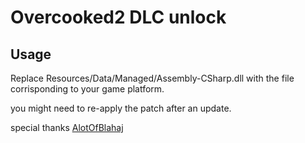 # Overcooked2 DLC unlock

## Usage

Replace Resources/Data/Managed/Assembly-CSharp.dll with the file corrisponding to your game platform.

you might need to re-apply the patch after an update.

special thanks [AlotOfBlahaj](https://github.com/AlotOfBlahaj)